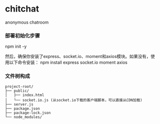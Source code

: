 # chitchat
anonymous chatroom

### 部署初始化步骤
npm init -y

然后，确保你安装了express、socket.io、moment和axios模块。如果没有，使用以下命令安装：
npm install express socket.io moment axios

### 文件树构成
```
project-root/
├── public/
│   ├── index.html
│   └── socket.io.js (从socket.io下载的客户端脚本，可以直接从CDN加载)
├── server.js
├── package.json
├── package-lock.json
└── node_modules/
```
